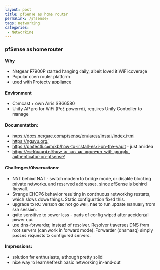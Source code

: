 ```yaml
---
layout: post
title: pfSense as home router
permalink: /pfsense/
tags: networking
categories:
 - Networking
---
```

### pfSense as home router

#### Why
- Netgear R7900P started hanging daily, albeit loved it WiFi coverage
- Popular open router platform
- used with Protectly appliance

#### Environment:
- Comcast + own Arris SBG6580
- Unify AP pro for WiFi (PoE powered), requires Unify Controller to manage

#### Documentation:
- https://docs.netgate.com/pfsense/en/latest/install/index.html 
- https://nguvu.org/
- https://protectli.com/kb/how-to-install-esxi-on-the-vault - just an idea 
- https://vorkbaard.nl/how-to-set-up-openvpn-with-google-authenticator-on-pfsense/

#### Challenges/Observations:
- NAT behind NAT - switch modem to bridge mode, or disable blocking private networks, and reserved addresses, since pfSense is behind firewall.
- Strange DHCP6 behavior resulting in continuous networking restarts, which slows down things. Static configuration fixed this.
- upgrade to RC version did not go well, had to run update manually from ssh session.
- quite sensitive to power loss - parts of config wiped after accidental power cut.
- use dns-forwarder, instead of resolver. Resolver traverses DNS from root servers (can work in forward mode). Forwarder (dnsmasq) simply passes requests to configured servers.

#### Impressions:
- solution for enthusiasts, although pretty solid
- nice way to learn/refresh basic networking in-and-out
